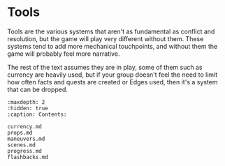 # Tools

Tools are the various systems that aren't as fundamental 
as conflict and resolution, but the game will play
very different without them.  These systems tend to add 
more mechanical touchpoints, and without them the game 
will probably feel more narrative.  

The rest of the text assumes they are in play, some of them
such as currency are heavily used, but if your group doesn't 
feel the need to limit how often facts and quests are created 
or Edges used, then it's a system that can be dropped.  



```{toctree}
:maxdepth: 2
:hidden: true
:caption: Contents:

currency.md
props.md
maneuvers.md
scenes.md
progress.md
flashbacks.md
```